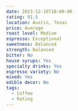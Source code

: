 ```yaml
---
date: 2023-12-16T10:00:00
rating: 91.5
location: Austin, Texas
price: Average
roast level: Medium
espresso: Exceptional
sweetness: Balanced
strength: Balanced
bitter: No
house syrups: Yes
specialty drinks: Yes
espresso variety: No
mixed: Yes
edible decor: No
tags:
  - Coffee
  - Rating
---
```



